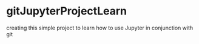 # gitJupyterProjectLearn
creating this simple project to learn how to use Jupyter in conjunction with git
